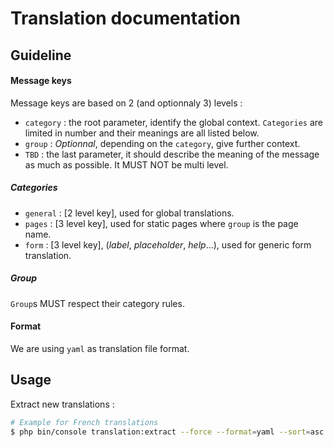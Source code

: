 # Translation documentation

## Guideline

#### Message keys
Message keys are based on 2 (and optionnaly 3) levels :
- `category` : the root parameter, identify the global context. `Categories` are limited in number and their meanings are all listed below.
- `group` : *Optionnal*, depending on the `category`, give further context.
- `TBD` : the last parameter, it should describe the meaning of the message as much as possible. It MUST NOT be multi level.

##### Categories
- `general` : [2 level key], used for global translations.
- `pages` : [3 level key], used for static pages where `group` is the page name.
- `form` : [3 level key], (*label*, *placeholder*, *help*...), used for generic form translation. 

##### Group
`Group`s MUST respect their category rules.

#### Format
We are using `yaml` as translation file format.

## Usage
Extract new translations : 
```bash
# Example for French translations
$ php bin/console translation:extract --force --format=yaml --sort=asc --as-tree=5 fr
```
